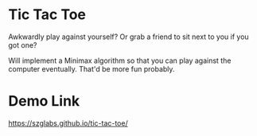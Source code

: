 # Tic Tac Toe 

Awkwardly play against yourself? Or grab a friend to sit next to you if you got one?

Will implement a Minimax algorithm so that you can play against the computer eventually. That'd be more fun probably. 

# Demo Link

https://szglabs.github.io/tic-tac-toe/

